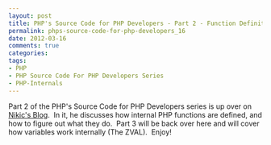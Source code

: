 ```yaml
---
layout: post
title: PHP's Source Code for PHP Developers - Part 2 - Function Definitions
permalink: phps-source-code-for-php-developers_16
date: 2012-03-16
comments: true
categories:
tags:
- PHP
- PHP Source Code For PHP Developers Series
- PHP-Internals
---
```


Part 2 of the PHP's Source Code for PHP Developers series is up over on [Nikic's Blog](http://nikic.github.com/2012/03/16/Understanding-PHPs-internal-function-definitions.html).  In it, he discusses how internal PHP functions are defined, and how to figure out what they do.  Part 3 will be back over here and will cover how variables work internally (The ZVAL).  Enjoy!
